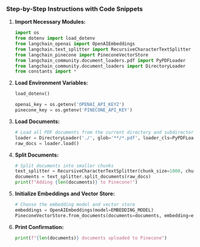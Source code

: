 ### Step-by-Step Instructions with Code Snippets

1. **Import Necessary Modules:**
   ```python
   import os
   from dotenv import load_dotenv
   from langchain_openai import OpenAIEmbeddings
   from langchain.text_splitter import RecursiveCharacterTextSplitter
   from langchain_pinecone import PineconeVectorStore
   from langchain_community.document_loaders.pdf import PyPDFLoader
   from langchain_community.document_loaders import DirectoryLoader
   from constants import *
   ```

2. **Load Environment Variables:**
   ```python
   load_dotenv()

   openai_key = os.getenv('OPENAI_API_KEY2')
   pinecone_key = os.getenv('PINECONE_API_KEY')
   ```

3. **Load Documents:**
   ```python
   # Load all PDF documents from the current directory and subdirectories
   loader = DirectoryLoader('./', glob='**/*.pdf', loader_cls=PyPDFLoader)
   raw_docs = loader.load()
   ```

4. **Split Documents:**
   ```python
   # Split documents into smaller chunks
   text_splitter = RecursiveCharacterTextSplitter(chunk_size=1000, chunk_overlap=100)
   documents = text_splitter.split_documents(raw_docs)
   print(f"Adding {len(documents)} to Pinecone!")
   ```

5. **Initialize Embeddings and Vector Store:**
   ```python
   # Choose the embedding model and vector store
   embeddings = OpenAIEmbeddings(model=EMBEDDING_MODEL)
   PineconeVectorStore.from_documents(documents=documents, embedding=embeddings, index_name=PINECONE_INDEX)
   ```

6. **Print Confirmation:**
   ```python
   print(f"{len(documents)} documents uploaded to Pinecone")
   ```


